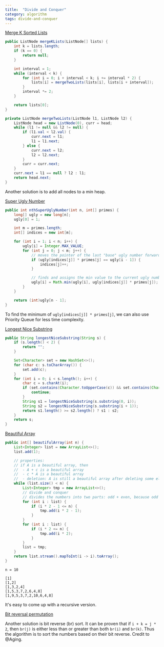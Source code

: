 ```yaml
---
title:  "Divide and Conquer"
category: algorithm
tags: divide-and-conquer
---
```

[Merge K Sorted Lists][merge-k-sorted-lists]

```java
public ListNode mergeKLists(ListNode[] lists) {
    int k = lists.length;
    if (k == 0) {
        return null;
    }

    int interval = 1;
    while (interval < k) {
        for (int i = 0; i + interval < k; i += interval * 2) {
            lists[i] = mergeTwoLists(lists[i], lists[i + interval]);            
        }
        interval *= 2;
    }

    return lists[0];
}

private ListNode mergeTwoLists(ListNode l1, ListNode l2) {
    ListNode head = new ListNode(0), curr = head;
    while (l1 != null && l2 != null) {
        if (l1.val < l2.val) {
            curr.next = l1;
            l1 = l1.next;
        } else {
            curr.next = l2;
            l2 = l2.next;
        }
        curr = curr.next;
    }
    curr.next = l1 == null ? l2 : l1;
    return head.next;
}
```

Another solution is to add all nodes to a min heap.

[Super Ugly Number][super-ugly-number]

```java
public int nthSuperUglyNumber(int n, int[] primes) {
    long[] ugly = new long[n];
    ugly[0] = 1;

    int m = primes.length;
    int[] indices = new int[m];

    for (int i = 1; i < n; i++) {
        ugly[i] = Integer.MAX_VALUE;
        for (int j = 0; j < m; j++) {
            // moves the pointer of the last "base" ugly number forward
            if (ugly[indices[j]] * primes[j] == ugly[i - 1]) {
                indices[j]++;
            }

            // finds and assigns the min value to the current ugly number
            ugly[i] = Math.min(ugly[i], ugly[indices[j]] * primes[j]);
        }
    }

    return (int)ugly[n - 1];
}
```

To find the minimum of `ugly[indices[j]] * primes[j]`, we can also use Priority Queue for less time complexity.

[Longest Nice Substring][longest-nice-substring]

```java
public String longestNiceSubstring(String s) {
    if (s.length() < 2) {
        return "";
    }

    Set<Character> set = new HashSet<>();
    for (char c: s.toCharArray()) {
        set.add(c);
    }
    for (int i = 0; i < s.length(); i++) {
        char c = s.charAt(i);
        if (set.contains(Character.toUpperCase(c)) && set.contains(Character.toLowerCase(c))) {
            continue;
        }
        String s1 = longestNiceSubstring(s.substring(0, i));
        String s2 = longestNiceSubstring(s.substring(i + 1));
        return s1.length() >= s2.length() ? s1 : s2;
    }
    return s; 
}
```

[Beautiful Array][beautiful-array]

```java
public int[] beautifulArray(int n) {
    List<Integer> list = new ArrayList<>();
    list.add(1);

    // properties:
    // if A is a beautiful array, then
    //  - A + c is a beautiful array
    //  - c * A is a beautiful array
    //  - deletion: A is still a beautiful array after deleting some elements in it
    while (list.size() < n) {
        List<Integer> tmp = new ArrayList<>();
        // divide and conquer
        // divides the numbers into two parts: odd + even, because odd + even = odd != 2 * x
        for (int i : list) {
            if (i * 2 - 1 <= n) {
                tmp.add(i * 2 - 1);
            }
        }
        for (int i : list) {
            if (i * 2 <= n) {
                tmp.add(i * 2);
            }
        }
        list = tmp;
    }
    return list.stream().mapToInt(i -> i).toArray();
}
```

```
n = 10

[1]
[1,2]
[1,3,2,4]
[1,5,3,7,2,6,4,8]
[1,9,5,3,7,2,10,6,4,8]
```

It's easy to come up with a recursive version.

[Bit reversal permutation](https://en.wikipedia.org/wiki/Bit-reversal_permutation)

Another solution is bit reverse (br) sort. It can be proven that if `i + k = j * 2`, then `br(j)` is either less than or greater than both `br(i)` and `br(k)`. Thus the algorithm is to sort the numbers based on their bit reverse. Credit to @Aging.

[beautiful-array]: https://leetcode.com/problems/beautiful-array/
[longest-nice-substring]: https://leetcode.com/problems/longest-nice-substring/
[merge-k-sorted-lists]: https://leetcode.com/problems/merge-k-sorted-lists/
[super-ugly-number]: https://leetcode.com/problems/super-ugly-number/

